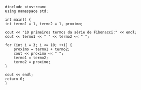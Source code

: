     #include <iostream>
    using namespace std;

    int main() {
    int termo1 = 1, termo2 = 1, proximo;

    cout << "10 primeiros termos da série de Fibonacci:" << endl;
    cout << termo1 << " " << termo2 << " ";

    for (int i = 3; i <= 10; ++i) {
        proximo = termo1 + termo2;
        cout << proximo << " ";
        termo1 = termo2;
        termo2 = proximo;
    }

    cout << endl;
    return 0;
    }
